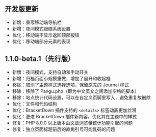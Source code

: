 ## 开发版更新

- 新增：重写移动端导航栏
- 新增：夜间模式跟随系统设置
- 优化：移动端不显示返回顶部按钮
- 优化：移动端部分元素的表现

## 1.1.0-beta.1（先行版）

- 新增：夜间模式，支持自动和手动开关
- 新增：归档页面小规模重做，增加了展开和收起框
- 移除：取消了主题样式选择选项，保留原先的 Journal 样式
- 移除：移除了 Pangu.php（即为中文英文之间添加空格的脚本）
- 移除：站点统计代码设置，可以在自定义页脚里写入，避免重复故删除
- 优化：文件和代码结构
- 优化：BracketDown 插件支持的 `<details>` 标签动画更加丝滑
- 优化：更进 BracketDown 插件新内容，优化其在主题中的样式
- 修复：PHP 8.0.0 以上版本由文章浏览量统计功能引起的问题
- 修复：独立页面标题前后的直角引号可能乱码的问题